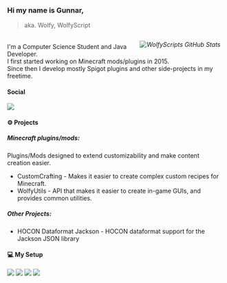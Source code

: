 ### Hi my name is Gunnar,
> aka. Wolfy, WolfyScript
###### <a href="https://github.com/anuraghazra/github-readme-stats"><img align="right" style="margin: 8px" alt="WolfyScripts GitHub Stats" src="https://github-readme-stats-git-masterrstaa-rickstaa.vercel.app/api?username=WolfyScript&count_private=true&include_all_commits=true&show_icons=true&theme=dracula"><a/>

I'm a Computer Science Student and Java Developer.   
I first started working on Minecraft mods/plugins in 2015.  
Since then I develop mostly Spigot plugins and other side-projects in my freetime.  

#### Social
[![](https://img.shields.io/static/v1?style=for-the-badge&logo=mastodon&logoColor=3088D4&label=Mastodon&message=@wolfyscript&labelColor=282C37&color=313543)](https://craftodon.social/@wolfyscript)
<br clear="right"/>

#### :gear:  Projects

##### Minecraft plugins/mods:
Plugins/Mods designed to extend customizability and make content creation easier.
* CustomCrafting - Makes it easier to create complex custom recipes for Minecraft.
* WolfyUtils     - API that makes it easier to create in-game GUIs, and provides common utilities.  

##### Other Projects:
* HOCON Dataformat Jackson - HOCON dataformat support for the Jackson JSON library

#### :computer: My Setup

[![](https://img.shields.io/static/v1?style=for-the-badge&logo=manjaro&logoColor=white&label=MANJARO&message=KDE%20Plasma&labelColor=258572&color=1f7262)](https://manjaro.org/)
![](https://img.shields.io/badge/AMD%20Ryzen_9_3900X-ED1C24?style=for-the-badge&logo=amd&logoColor=white)
![](https://img.shields.io/badge/NVIDIA-GTX1080-76B900?style=for-the-badge&logo=nvidia&logoColor=white)
![](https://img.shields.io/static/v1?style=for-the-badge&label=RAM&message=32GB&color=blue)  



<!--
**WolfyScript/WolfyScript** is a ✨ _special_ ✨ repository because its `README.md` (this file) appears on your GitHub profile.


Here are some ideas to get you started:

- 🔭 I’m currently working on ...
- 🌱 I’m currently learning ...
- 👯 I’m looking to collaborate on ...
- 🤔 I’m looking for help with ...
- 💬 Ask me about ...
- 📫 How to reach me: ...
- 😄 Pronouns: ...
- ⚡ Fun fact: ...
-->
